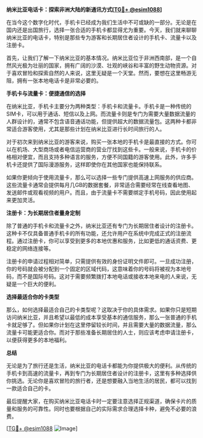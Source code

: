 **纳米比亚电话卡：探索非洲大陆的新通讯方式[[TG💪+ @esim1088](https://t.me/s/esim1088)]**

在当今这个数字化时代，手机卡已经成为我们生活中不可或缺的一部分。无论是在国内还是出国旅行，选择一张合适的手机卡都显得尤为重要。今天，我们就来聊聊纳米比亚的电话卡，特别是那些专为游客和长期居住者设计的手机卡、流量卡以及注册卡。

首先，让我们了解一下纳米比亚的基本情况。纳米比亚位于非洲西南部，是一个自然风光极为壮丽的国家，拥有广阔的沙漠、壮观的峡谷和丰富的野生动物资源。对于喜欢冒险和探索自然的人来说，这里无疑是一个天堂。然而，要想在这里畅游无阻，拥有一张本地电话卡是非常必要的。

**手机卡与流量卡：便捷通信的选择**

在纳米比亚，手机卡主要分为两种类型：手机卡和流量卡。手机卡是一种传统的SIM卡，可以用于通话、短信以及上网。而流量卡则是专门为需要大量数据流量的人群设计的，通常不包含语音通话功能，但提供超大的数据流量包。这两种卡都非常适合游客使用，尤其是那些计划在纳米比亚进行长时间旅行的人。

对于初次来到纳米比亚的游客来说，购买一张本地的手机卡是最直接的方式。你可以在机场、大型商场或者电信运营商的营业厅找到这些卡。一般来说，手机卡的价格相对便宜，而且支持多种语言的服务，方便不同国籍的游客使用。此外，许多手机卡还提供了国际漫游服务，这样即使你在其他国家也能保持联系。

如果你更倾向于使用流量卡，那么可以选择一些专门提供高速上网服务的供应商。这些流量卡通常会提供每月几GB的数据套餐，非常适合需要经常在线查看地图、发送邮件或观看视频的用户。而且，由于流量卡不需要绑定手机号码，因此使用起来更加灵活。

**注册卡：为长期居住者量身定制**

除了普通的手机卡和流量卡之外，纳米比亚还有专门为长期居住者设计的注册卡。这种卡不仅具备普通手机卡的所有功能，还允许用户在系统中完成正式的注册流程。通过注册卡，你可以享受到更多的本地优惠和服务，比如更低的通话资费、更稳定的网络连接等。

注册卡的申请过程相对简单，只需提供有效的身份证明文件即可。一旦成功注册，你的号码就会被分配到一个固定的区域代码，这意味着你的号码将被视为本地号码，而不是国际号码。这对于需要频繁拨打本地电话或接收本地来电的人来说，无疑是一个巨大的便利。

**选择最适合你的卡类型**

那么，如何选择最适合自己的卡类型呢？这取决于你的具体需求。如果你只是短期访问纳米比亚，并且希望以最低的成本享受基本的通信服务，那么一张普通的手机卡就足够了。但如果你计划在这里停留较长时间，并且需要大量的数据流量，那么流量卡可能更适合你。而对于那些准备长期居住的人士，则应该考虑申请注册卡，以便获得更多的本地福利。

**总结**

无论是为了旅行还是生活，纳米比亚的电话卡都能为你提供极大的便利。从传统的手机卡到高速的流量卡，再到专门为长期居住者设计的注册卡，这里有多种选择供你挑选。无论你是喜欢冒险的旅行者，还是想要融入当地生活的居民，都可以找到一款适合自己的卡。

最后提醒大家，在购买纳米比亚电话卡时一定要注意选择正规渠道，确保卡片的质量和服务的可靠性。同时也要根据自己的实际需求合理选择卡种，避免不必要的浪费。

[[TG💪+ @esim1088](https://t.me/s/esim1088) ![Image](https://i.postimg.cc/4NQfJmqS/Snipaste-2025-05-13-00-14-12.png)]